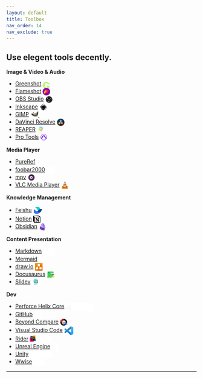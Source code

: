 ```yaml
---
layout: default
title: Toolbox
nav_order: 14
nav_exclude: true
---
```


## Use elegent tools decently.

**Image & Video & Audio**
- [Greenshot](https://getgreenshot.org/) <img src="/assets/toolbox/logo-greenshot.png" style="height: 20px; display: inline-block; vertical-align: middle;">
- [Flameshot](https://flameshot.org/) <img src="/assets/toolbox/logo-flameshot.png" style="height: 20px; display: inline-block; vertical-align: middle;">
- [OBS Studio](https://obsproject.com/) <img src="/assets/toolbox/logo-obs.png" style="height: 20px; display: inline-block; vertical-align: middle;">
- [Inkscape](https://inkscape.org/) <img src="/assets/toolbox/logo-inkscape.svg" style="height: 20px; display: inline-block; vertical-align: middle;">
- [GIMP](https://www.gimp.org/) <img src="/assets/toolbox/logo-gimp.png" style="height: 20px; display: inline-block; vertical-align: middle;">
- [DaVinci Resolve](https://www.blackmagicdesign.com/products/davinciresolve) <img src="/assets/toolbox/logo-davinci-resolve.png" style="height: 20px; display: inline-block; vertical-align: middle;">
- [REAPER](https://www.reaper.fm/) <img src="/assets/toolbox/logo-reaper.png" style="height: 20px; display: inline-block; vertical-align: middle;">
- [Pro Tools](https://www.avid.com/pro-tools) <img src="/assets/toolbox/logo-protools.png" style="height: 20px; display: inline-block; vertical-align: middle;">

**Media Player**
- [PureRef](https://www.pureref.com/) <img src="/assets/toolbox/logo-pureref.svg" style="height: 20px; display: inline-block; vertical-align: middle;">
- [foobar2000](https://www.foobar2000.org/) <img src="/assets/toolbox/logo-foobar2000.png" style="height: 20px; display: inline-block; vertical-align: middle;">
- [mpv](https://mpv.io/) <img src="/assets/toolbox/logo-mpv.png" style="height: 20px; display: inline-block; vertical-align: middle;">
- [VLC Media Player](https://www.videolan.org/vlc/) <img src="/assets/toolbox/logo-vlc.png" style="height: 20px; display: inline-block; vertical-align: middle;">

**Knowledge Management**
- [Feishu](https://www.feishu.cn/) <img src="/assets/toolbox/logo-feishu.png" style="height: 25px; display: inline-block; vertical-align: middle;">
- [Notion](https://www.notion.so/) <img src="/assets/toolbox/logo-notion.png" style="height: 20px; display: inline-block; vertical-align: middle;">
- [Obsidian](https://obsidian.md/) <img src="/assets/toolbox/logo-obsidian.png" style="height: 20px; display: inline-block; vertical-align: middle;">

**Content Presentation**
- [Markdown](https://en.wikipedia.org/wiki/Markdown) <img src="/assets/toolbox/logo-markdown.png" style="height: 20px; display: inline-block; vertical-align: middle;">
- [Mermaid](https://mermaid.js.org/) <img src="/assets/toolbox/logo-mermaid.svg" style="height: 20px; display: inline-block; vertical-align: middle;">
- [draw.io](https://www.drawio.com/) <img src="/assets/toolbox/logo-drawio.png" style="height: 20px; display: inline-block; vertical-align: middle;">
- [Docusaurus](https://docusaurus.io/) <img src="/assets/toolbox/logo-docusaurus.svg" style="height: 20px; display: inline-block; vertical-align: middle;">
- [Slidev](https://sli.dev/) <img src="/assets/toolbox/logo-slidev.png" style="height: 20px; display: inline-block; vertical-align: middle;">

**Dev**
- [Perforce Helix Core](https://www.perforce.com/products/helix-core) <img src="/assets/toolbox/logo-perforce-helixcore.png" style="height: 20px; display: inline-block; vertical-align: middle;">
- [GitHub](https://github.com/) <img src="/assets/toolbox/logo-github-mark.png" style="height: 20px; display: inline-block; vertical-align: middle;">
- [Beyond Compare](https://www.scootersoftware.com/) <img src="/assets/toolbox/logo-beyondcompare.png" style="height: 20px; display: inline-block; vertical-align: middle;">
- [Visual Studio Code](https://code.visualstudio.com/) <img src="/assets/toolbox/logo-visualstudiocode.png" style="height: 25px; display: inline-block; vertical-align: middle;">
- [Rider](https://www.jetbrains.com/rider/) <img src="/assets/toolbox/logo-rider.png" style="height: 20px; display: inline-block; vertical-align: middle;">
- [Unreal Engine](https://www.unrealengine.com/) <img src="/assets/toolbox/logo-unrealengine.png" style="height: 20px; display: inline-block; vertical-align: middle;">
- [Unity](https://unity.com/) <img src="/assets/toolbox/logo-unity.png" style="height: 20px; display: inline-block; vertical-align: middle;">
- [Wwise](https://www.audiokinetic.com/) <img src="/assets/toolbox/logo-wwise.png" style="height: 20px; display: inline-block; vertical-align: middle;">

---